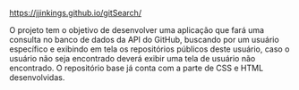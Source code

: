 https://jjinkings.github.io/gitSearch/

O projeto tem o objetivo de desenvolver uma aplicação que fará uma consulta no banco de dados da API do GitHub, buscando por um usuário específico e exibindo em tela os repositórios públicos deste usuário, caso o usuário não seja encontrado deverá exibir uma tela de usuário não encontrado. O repositório base já conta com a parte de CSS e HTML desenvolvidas.
